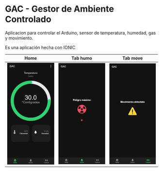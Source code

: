 # GAC - Gestor de Ambiente Controlado

Aplicacion para controlar el Arduino, sensor de temperatura, humedad, gas y movimiento.

Es una aplicación hecha con IONIC

Home                        |  Tab humo                 |  Tab move
:-------------------------:|:-------------------------: |:-------------------------:
![](/images/home.png)    |  ![](/images/tabhumo.png)   |  ![](/images/tabmove.png)

